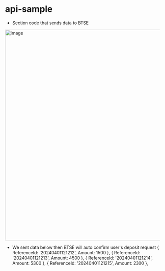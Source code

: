 # api-sample

- Section code that sends data to BTSE
<img width="683" alt="image" src="https://github.com/yeltu/api-sample/assets/160451914/9c4704ff-294a-46cd-9ae9-c7185269b87d">

- We sent data below then BTSE will auto confirm user's deposit request
{ ReferenceId: '20240401121212', Amount: 1500 },
{ ReferenceId: '20240401121213', Amount: 4500 },
{ ReferenceId: '20240401121214', Amount: 5300 },
{ ReferenceId: '20240401121215', Amount: 2300 },
